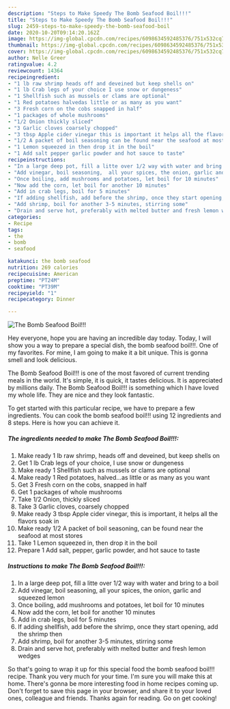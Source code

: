 ```yaml
---
description: "Steps to Make Speedy The Bomb Seafood Boil!!!"
title: "Steps to Make Speedy The Bomb Seafood Boil!!!"
slug: 2459-steps-to-make-speedy-the-bomb-seafood-boil
date: 2020-10-20T09:14:20.162Z
image: https://img-global.cpcdn.com/recipes/6098634592485376/751x532cq70/the-bomb-seafood-boil-recipe-main-photo.jpg
thumbnail: https://img-global.cpcdn.com/recipes/6098634592485376/751x532cq70/the-bomb-seafood-boil-recipe-main-photo.jpg
cover: https://img-global.cpcdn.com/recipes/6098634592485376/751x532cq70/the-bomb-seafood-boil-recipe-main-photo.jpg
author: Nelle Greer
ratingvalue: 4.2
reviewcount: 14364
recipeingredient:
- "1 lb raw shrimp heads off and deveined but keep shells on"
- "1 lb Crab legs of your choice I use snow or dungeness"
- "1 Shellfish such as mussels or clams are optional"
- "1 Red potatoes halvedas little or as many as you want"
- "3 Fresh corn on the cobs snapped in half"
- "1 packages of whole mushrooms"
- "1/2 Onion thickly sliced"
- "3 Garlic cloves coarsely chopped"
- "3 tbsp Apple cider vinegar this is important it helps all the flavors soak in"
- "1/2 A packet of boil seasoning can be found near the seafood at most stores"
- "1 Lemon squeezed in then drop it in the boil"
- "1 Add salt pepper garlic powder and hot sauce to taste"
recipeinstructions:
- "In a large deep pot, fill a litte over 1/2 way with water and bring to a boil"
- "Add vinegar, boil seasoning,  all your spices, the onion, garlic and squeezed lemon"
- "Once boiling, add mushrooms and potatoes, let boil for 10 minutes"
- "Now add the corn, let boil for another 10 minutes"
- "Add in crab legs, boil for 5 minutes"
- "If adding shellfish, add before the shrimp, once they start opening, add the shrimp then"
- "Add shrimp, boil for another 3-5 minutes, stirring some"
- "Drain and serve hot, preferably with melted butter and fresh lemon wedges"
categories:
- Recipe
tags:
- the
- bomb
- seafood

katakunci: the bomb seafood 
nutrition: 269 calories
recipecuisine: American
preptime: "PT24M"
cooktime: "PT39M"
recipeyield: "1"
recipecategory: Dinner

---
```



![The Bomb Seafood Boil!!!](https://img-global.cpcdn.com/recipes/6098634592485376/751x532cq70/the-bomb-seafood-boil-recipe-main-photo.jpg)

Hey everyone, hope you are having an incredible day today. Today, I will show you a way to prepare a special dish, the bomb seafood boil!!!. One of my favorites. For mine, I am going to make it a bit unique. This is gonna smell and look delicious.

The Bomb Seafood Boil!!! is one of the most favored of current trending meals in the world. It's simple, it is quick, it tastes delicious. It is appreciated by millions daily. The Bomb Seafood Boil!!! is something which I have loved my whole life. They are nice and they look fantastic.




To get started with this particular recipe, we have to prepare a few ingredients. You can cook the bomb seafood boil!!! using 12 ingredients and 8 steps. Here is how you can achieve it.

<!--inarticleads1-->

##### The ingredients needed to make The Bomb Seafood Boil!!!:

1. Make ready 1 lb raw shrimp, heads off and deveined, but keep shells on
1. Get 1 lb Crab legs of your choice, I use snow or dungeness
1. Make ready 1 Shellfish such as mussels or clams are optional
1. Make ready 1 Red potatoes, halved...as little or as many as you want
1. Get 3 Fresh corn on the cobs, snapped in half
1. Get 1 packages of whole mushrooms
1. Take 1/2 Onion, thickly sliced
1. Take 3 Garlic cloves, coarsely chopped
1. Make ready 3 tbsp Apple cider vinegar, this is important, it helps all the flavors soak in
1. Make ready 1/2 A packet of boil seasoning, can be found near the seafood at most stores
1. Take 1 Lemon squeezed in, then drop it in the boil
1. Prepare 1 Add salt, pepper, garlic powder, and hot sauce to taste




<!--inarticleads2-->

##### Instructions to make The Bomb Seafood Boil!!!:

1. In a large deep pot, fill a litte over 1/2 way with water and bring to a boil
1. Add vinegar, boil seasoning,  all your spices, the onion, garlic and squeezed lemon
1. Once boiling, add mushrooms and potatoes, let boil for 10 minutes
1. Now add the corn, let boil for another 10 minutes
1. Add in crab legs, boil for 5 minutes
1. If adding shellfish, add before the shrimp, once they start opening, add the shrimp then
1. Add shrimp, boil for another 3-5 minutes, stirring some
1. Drain and serve hot, preferably with melted butter and fresh lemon wedges




So that's going to wrap it up for this special food the bomb seafood boil!!! recipe. Thank you very much for your time. I'm sure you will make this at home. There's gonna be more interesting food in home recipes coming up. Don't forget to save this page in your browser, and share it to your loved ones, colleague and friends. Thanks again for reading. Go on get cooking!
